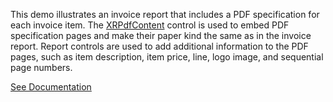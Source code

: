 This demo illustrates an invoice report that includes a PDF specification for each invoice item. The <a href="https://docs.devexpress.com/XtraReports/DevExpress.XtraReports.UI.XRPdfContent" target="_blank">XRPdfContent</a> control is used to embed PDF specification pages and make their paper kind the same as in the invoice report. Report controls are used to add additional information to the PDF pages, such as item description, item price, line, logo image, and sequential page numbers.

<a href="https://docs.devexpress.com/XtraReports/403421" target="_blank">See Documentation</a>